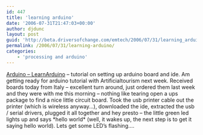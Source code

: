```yaml
---
id: 447
title: 'learning arduino'
date: '2006-07-31T21:47:03+00:00'
author: djdunc
layout: post
guid: 'http://beta.driversofchange.com/emtech/2006/07/31/learning_arduino/'
permalink: /2006/07/31/learning-arduino/
categories:
    - 'processing and arduino'
---
```


[Arduino – LearnArduino](http://www.arduino.cc/en/Main/LearnArduino "Arduino - LearnArduino") – tutorial on setting up arduino board and ide. Am getting ready for arduino tutorial with Artificialtourism next week. Received boards today from Italy – excellent turn around, just ordered them last week and they were with me this morning – nothing like tearing open a ups package to find a nice little circuit board. Took the usb printer cable out the printer (which is wireless anyway…), downloaded the ide, extracted the usb / serial drivers, plugged it all together and hey presto – the little green led lights up and says \*hello world\* (well, it wakes up, the next step is to get it saying hello world). Lets get some LED’s flashing….